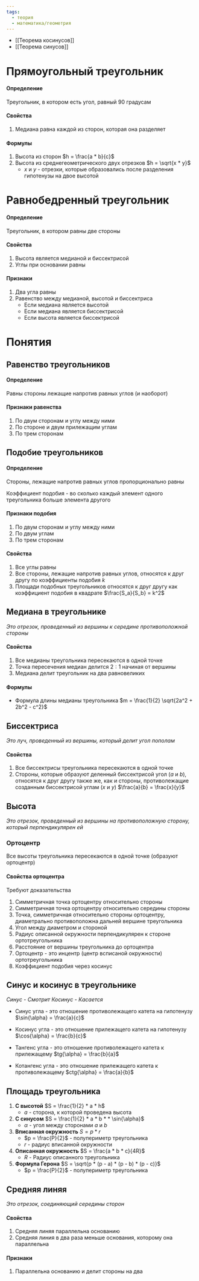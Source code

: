 ```yaml
---
tags:
  - теория
  - математика/геометрия
---
```



- [[Теорема косинусов]]
- [[Теорема синусов]]

# Прямоугольный треугольник

#### Определение
Треугольник, в котором есть угол, равный 90 градусам

#### Свойства
1. Медиана равна каждой из сторон, которая она разделяет

#### Формулы
1. Высота из сторон
	$h = \frac{a * b}{c}$
2. Высота из среднегеометрического двух отрезков
	$h = \sqrt{x * y}$
	- $x$ и $y$ - отрезки, которые образовались после разделения гипотенузы на двое высотой

# Равнобедренный треугольник

#### Определение
Треугольник, в котором равны две стороны

#### Свойства
1. Высота является медианой и биссектрисой
2. Углы при основании равны

#### Признаки
1. Два угла равны
2. Равенство между медианой, высотой и биссектриса
	- Если медиана является высотой
	- Если медиана является биссектрисой
	- Если высота является биссектрисой

# Понятия

## Равенство треугольников

#### Определение
Равны стороны лежащие напротив равных углов (и наоборот)

#### Признаки равенства
1. По двум сторонам и углу между ними
2. По стороне и двум прилежащим углам
3. По трем сторонам

## Подобие треугольников

#### Определение
Стороны, лежащие напротив равных углов пропорционально равны

Коэффициент подобия - во сколько каждый элемент одного треугольника больше элемента другого

#### Признаки подобия
1. По двум сторонам и углу между ними
2. По двум углам
3. По трем сторонам

#### Свойства
1. Все углы равны
2. Все стороны, лежащие напротив равных углов, относятся к друг другу по коэффициенты подобия $k$
3. Площади подобных треугольников относятся к друг другу как коэффициент подобия в квадрате
	$\frac{S_a}{S_b} = k^2$

## Медиана в треугольнике
*Это отрезок, проведенный из вершины к середине противоположной стороны*

#### Свойства
1. Все медианы треугольника пересекаются в одной точке
2. Точка пересечения медиан делится $2:1$ начиная от вершины
3. Медиана делит треугольник на два равновеликих

#### Формулы
- Формула длины медианы треугольника
	$m = \frac{1}{2} \sqrt{2a^2 + 2b^2 - c^2}$

## Биссектриса
*Это луч, проведенный из вершины, который делит угол пополам*

#### Свойства
1. Все биссектрисы треугольника пересекаются в одной точке
2. Стороны, которые образуют деленный биссектрисой угол ($a$ и $b$), относятся к друг другу также же, как и стороны, противолежащие созданным биссектрисой углам ($x$ и $y$)
	$\frac{a}{b} = \frac{x}{y}$

## Высота
*Это отрезок, проведенный из вершины на противоположную сторону, который перпендикулярен ей*

### Ортоцентр
Все высоты треугольника пересекаются в одной точке (образуют ортоцентр)

#### Свойства ортоцентра
Требуют доказательства
1. Симметричная точка ортоцентру относительно стороны
2. Симметричная точка ортоцентру относительно середины стороны
3. Точка, симметричная относительно стороны ортоцентру,  диаметрально противоположна дальней вершине треугольника
4. Угол между диаметром и стороной
5. Радиус описанной окружности перпендикулярен к стороне ортотреугольника
6. Расстояние от вершины треугольника до ортоцентра
7. Ортоцентр - это инцентр (центр всписаной окружности) ортотреугольника
8. Коэффициент подобия через косинус


## Синус и косинус в треугольнике

*Синус - Смотрит*
*Косинус - Касается*

- Синус угла - это отношение противолежащего катета на гипотенузу
	$\sin{\alpha} = \frac{a}{c}$

- Косинус угла - это отношение прилежащего катета на гипотенузу
	$\cos{\alpha} = \frac{b}{c}$

- Тангенс угла - это отношение противолежащего катета к прилежащему
	$tg{\alpha} = \frac{b}{a}$

- Котангенс угла - это отношение прилежащего катета к противолежащему
	$ctg{\alpha} = \frac{a}{b}$

## Площадь треугольника

1. **С высотой**
	$S = \frac{1}{2} * a * h$
	- $a$ - сторона, к которой проведена высота
2. **С синусом**
	$S = \frac{1}{2} * a * b * * \sin{\alpha}$
	- $\alpha$ - угол между сторонами $a$ и $b$
3. **Вписанная окружность**
	$S = p * r$
	- $p = \frac{P}{2}$ - полупериметр треугольника
	- $r$ - радиус вписанной окружности
4. **Описанная окружность**
	$S = \frac{a * b * c}{4R}$
	- $R$ - Радиус описанного треугольника
5. **Формула Герона**
	$S = \sqrt{p * (p - a) * (p - b) * (p - c)}$
	- $p = \frac{P}{2}$ - полупериметр треугольника

## Средняя линяя
*Это отрезок, соединяющий середины сторон*

#### Свойства
1. Средняя линяя параллельна основанию
2. Средняя линия в два раза меньше основания, которому она параллельна

#### Признаки
1. Параллельна основанию и делит стороны на два